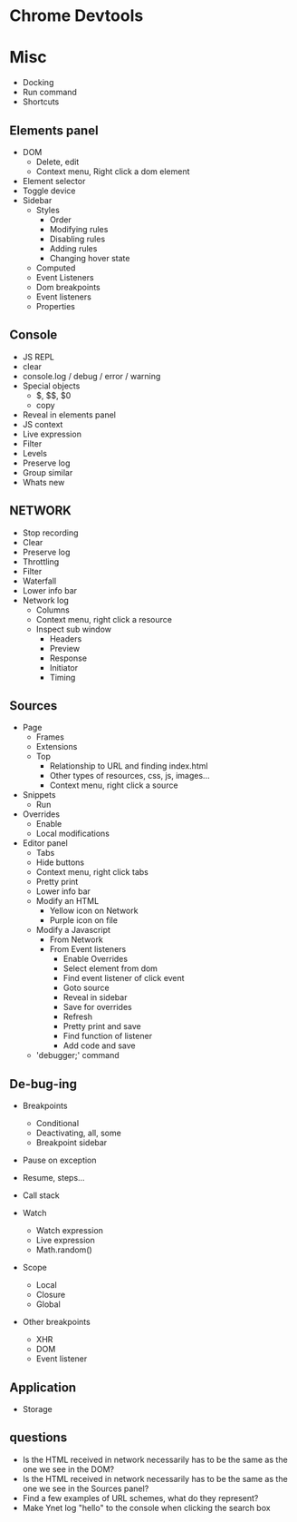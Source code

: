 # Chrome Devtools
# Misc
* Docking
* Run command
* Shortcuts

## Elements panel
* DOM
    * Delete, edit
    * Context menu, Right click a dom element
* Element selector
* Toggle device
* Sidebar
    * Styles
        * Order
        * Modifying rules
        * Disabling rules
        * Adding rules
        * Changing hover state
    * Computed
    * Event Listeners
    * Dom breakpoints
    * Event listeners
    * Properties <!-- might skip -->

## Console
* JS REPL
* clear
* console.log / debug / error / warning
* Special objects
    * $, $$, $0
    * copy
* Reveal in elements panel
* JS context
* Live expression
* Filter
* Levels
* Preserve log
* Group similar
* Whats new

<!-- Show it while inspecting https://developers.google.com/web/tools/chrome-devtools/network -->
## NETWORK
* Stop recording
* Clear
* Preserve log
* Throttling 
* Filter
* Waterfall
* Lower info bar
* Network log
    * Columns
    * Context menu, right click a resource
    * Inspect sub window
        * Headers
        * Preview
        * Response
        * Initiator
        * Timing

<!-- Show it while inspecting https://developers.google.com/web/tools/chrome-devtools/network -->
## Sources
* Page
    * Frames
    * Extensions
    * Top
        * Relationship to URL and finding index.html
        * Other types of resources, css, js, images...
        * Context menu, right click a source
* Snippets
    * Run
* Overrides
    * Enable
    * Local modifications
* Editor panel
    * Tabs
    * Hide buttons
    * Context menu, right click tabs
    * Pretty print
    * Lower info bar
    * Modify an HTML
        * Yellow icon on Network
        * Purple icon on file
    * Modify a Javascript
        * From Network
        * From Event listeners
            * Enable Overrides
            * Select element from dom
            * Find event listener of click event
            * Goto source
            * Reveal in sidebar
            * Save for overrides
            * Refresh
            * Pretty print and save
            * Find function of listener
            * Add code and save
    * 'debugger;' command

## De-bug-ing
* Breakpoints
    * Conditional
    * Deactivating, all, some
    * Breakpoint sidebar
* Pause on exception
* Resume, steps...
* Call stack
* Watch
    * Watch expression
    * Live expression
    * Math.random()
* Scope
    * Local
    * Closure
    * Global

* Other breakpoints
    * XHR
    * DOM
    * Event listener

## Application
* Storage


## questions
* Is the HTML received in network necessarily has to be the same as the one we see in the DOM?
* Is the HTML received in network necessarily has to be the same as the one we see in the Sources panel?
* Find a few examples of URL schemes, what do they represent?
* Make Ynet log "hello" to the console when clicking the search box